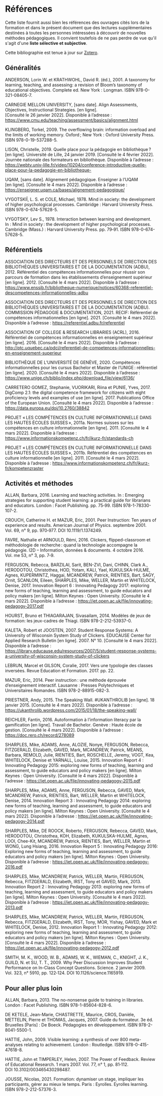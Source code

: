 # Références

Cette liste fournit aussi bien les références des ouvrages cités lors de la formation et dans le présent document que des lectures supplémentaires destinées à toutes les personnes intéressées à découvrir de nouvelles méthodes pédagogiques. Il convient toutefois de ne pas perdre de vue qu'il s'agit d'une **liste sélective et subjective**.

Cette bibliographie est tenue à jour sur [Zotero](https://www.zotero.org/groups/2212172/former_aux_comptences_informationnelles_en_milieu_acadmique/library).

## Généralités

ANDERSON, Lorin W. et KRATHWOHL, David R. (éd.), 2001. A taxonomy for learning, teaching, and assessing: a revision of Bloom’s taxonomy of educational objectives. Complete ed. New York : Longman. ISBN 978-0-321-08405-7.

CARNEGIE MELLON UNIVERSITY, [sans date]. Align Assessments, Objectives, Instructional Strategies. [en ligne]. [Consulté le 26 janvier 2022]. Disponible à l’adresse : https://www.cmu.edu/teaching/assessment/basics/alignment.html

KLINGBERG, Torkel, 2009. The overflowing brain: information overload and the limits of working memory. Oxford ; New York : Oxford University Press. ISBN 978-0-19-537288-5.

LISON, Christelle, 2019. Quelle place pour la pédagogie en bibliothèque ? [en ligne]. Université de Lille, 24 janvier 2019. [Consulté le 4 février 2022]. Journée nationale des formateurs en bibliothèque. Disponible à l’adresse : https://webtv.univ-lille.fr/video/10204/conference-introductive-quelle-place-pour-la-pedagogie-en-bibliotheque-

UQAM, [sans date]. Alignement pédagogique. Enseigner à l’UQAM [en ligne]. [Consulté le 4 mars 2022]. Disponible à l’adresse : https://enseigner.uqam.ca/bases/alignement-pedagogique/

VYGOTSKIĬ, L. S. et COLE, Michael, 1978. Mind in society: the development of higher psychological processes. Cambridge : Harvard University Press. ISBN 978-0-674-57628-5.

VYGOTSKY, Lev S., 1978. Interaction between learning and development. In : Mind in society : the development of higher psychological processes. Cambridge (Mass.) : Harvard University Press. pp. 79‑91. ISBN 978-0-674-57628-5. 

## Référentiels

ASSOCIATION DES DIRECTEURS ET DES PERSONNELS DE DIRECTION DES BIBLIOTHÈQUES UNIVERSITAIRES ET DE LA DOCUMENTATION (ADBU), 2012. Référentiel des compétences informationnelles pour réussir son parcours de formation dans les établissements d’enseignement supérieur [en ligne]. 2012. [Consulté le 4 mars 2022]. Disponible à l’adresse : https://www.enssib.fr/bibliotheque-numerique/notices/60368-referentiel-descompetences-informationnelles-adbu

ASSOCIATION DES DIRECTEURS ET DES PERSONNELS DE DIRECTION DES BIBLIOTHÈQUES UNIVERSITAIRES ET DE LA DOCUMENTATION (ADBU). COMMISSION PÉDAGOGIE & DOCUMENTATION, 2021. RECIF: Référentiel de compétences informationnelles [en ligne]. 2021. [Consulté le 4 mars 2022]. Disponible à l’adresse : https://referentiel.adbu.fr/referentiel

ASSOCIATION OF COLLEGE & RESEARCH LIBRARIES (ACRL), 2016. Référentiel de compétences informationnelles en enseignement supérieur [en ligne]. 2016. [Consulté le 4 mars 2022]. Disponible à l’adresse : http://ptc.uquebec.ca/pdci/referentiel-de-competences-informationnelles-en-enseignement-superieur

BIBLIOTHÈQUE DE L’UNIVERSITÉ DE GENÈVE, 2020. Compétences informationnelles pour les cursus Bachelor et Master de l’UNIGE : référentiel [en ligne]. 2020. [Consulté le 4 mars 2022]. Disponible à l’adresse : https://www.unige.ch/biblio/index.php/download_file/view/6136/

CARRETERO GOMEZ, Stephanie, VUORIKARI, Riina et PUNIE, Yves, 2017. DigComp 2.1: the digital competence framework for citizens with eight proficiency levels and examples of use [en ligne]. 2017. Publications Office of the European Union. [Consulté le 4 mars 2022]. Disponible à l’adresse : https://data.europa.eu/doi/10.2760/38842

PROJET « LES COMPÉTENCES EN CULTURE INFORMATIONNELLE DANS LES HAUTES ÉCOLES SUISSES », 2011a. Normes suisses sur les compétences en culture informationnelle [en ligne]. 2011. [Consulté le 4 mars 2022]. Disponible à l’adresse : https://www.informationskompetenz.ch/fr/ikurz-fr/standards-ch

PROJET « LES COMPÉTENCES EN CULTURE INFORMATIONNELLE DANS LES HAUTES ÉCOLES SUISSES », 2011b. Référentiel des compétences en culture informationnelle [en ligne]. 2011. [Consulté le 4 mars 2022]. Disponible à l’adresse : https://www.informationskompetenz.ch/fr/ikurz-fr/kompetenzraster

## Activités et méthodes

ALLAN, Barbara, 2016. Learning and teaching activities. In : Emerging strategies for supporting student learning: a practical guide for librarians and educators. London : Facet Publishing. pp. 75‑99. ISBN 978-1-78330-107-2. 

CROUCH, Catherine H. et MAZUR, Eric, 2001. Peer Instruction: Ten years of experience and results. American Journal of Physics. septembre 2001. Vol. 69, n° 9, pp. 970‑977. DOI 10.1119/1.1374249. 

FAVRE, Nathalie et ARNOULD, Rémi, 2016. Clickers, flipped-classroom et méthodologie de recherche : quand la technologie accompagne la pédagogie. I2D – Information, données & documents. 4 octobre 2016. Vol. me 53, n° 3, pp. 7‑9. 

FERGUSON, Rebecca, BARZILAI, Sarit, BEN-ZVI, Dani, CHINN, Clark A., HERODOTOU, Christothea, HOD, Yotam, KALI, Yael, KUKULSKA-HULME, Agnes, KUPERMINTZ, Haggai, MCANDREW, Patrick, RIENTIES, Bart, SAGY, Ornit, SCANLON, Eileen, SHARPLES, Mike, WELLER, Martin et WHITELOCK, Denise, 2017. Innovation Report 6 : Innovating Pedagogy 2017: exploring new forms of teaching, learning and assessment, to guide educators and policy makers [en ligne]. Milton Keynes : Open University. [Consulté le 4 mars 2022]. Disponible à l’adresse : https://iet.open.ac.uk/file/innovating-pedagogy-2017.pdf

HOURST, Bruno et THIAGARAJAN, Sivasailam, 2014. Modèles de jeux de formation: les jeux-cadres de Thiagi. ISBN 978-2-212-53937-0. 

KALETA, Robert et JOOSTEN, 2007. Student Response Systems: A University of Wisconsin System Study of Clickers. EDUCAUSE Center for Applied Research Bulletin [en ligne]. 2007. N° 10. [Consulté le 4 mars 2022]. Disponible à l’adresse : https://library.educause.edu/resources/2007/5/student-response-systems-a-university-of-wisconsin-system-study-of-clickers

LEBRUN, Marcel et GILSON, Coralie, 2017. Vers une typologie des classes inversées. Revue Education et Formation. 2017. pp. 22. 

MAZUR, Eric, 2014. Peer instruction : une méthode éprouvée d’enseignement interactif. Lausanne : Presses Polytechniques et Universitaires Romandes. ISBN 978-2-88915-082-3. 

PRIESTNER, Andy, 2015. The Speaking Wall. #UKANTHROLIB [en ligne]. 18 janvier 2015. [Consulté le 4 mars 2022]. Disponible à l’adresse : https://ukanthrolib.wordpress.com/2015/01/18/the-speaking-wall/

REICHLER, Fantin, 2016. Autoformation à l’information literacy par la gamification [en ligne]. Travail de Bachelor. Genève : Haute école de gestion. [Consulté le 4 mars 2022]. Disponible à l’adresse : https://doc.rero.ch/record/278089

SHARPLES, Mike, ADAMS, Anne, ALOZIE, Nonye, FERGUSON, Rebecca, FITZGERALD, Elizabeth, GAVED, Mark, MCANDREW, Patrick, MEANS, Barbara, REMOLD, Julie, RIENTIES, Bart, ROSCHELLE, Jeremy, VOGT, Kea, WHITELOCK, Denise et YARNALL, Louise, 2015. Innovation Report 4 : Innovating Pedagogy 2015: exploring new forms of teaching, learning and assessment, to guide educators and policy makers [en ligne]. Milton Keynes : Open University. [Consulté le 4 mars 2022]. Disponible à l’adresse : https://iet.open.ac.uk/file/innovating-pedagogy-2015.pdf

SHARPLES, Mike, ADAMS, Anne, FERGUSON, Rebecca, GAVED, Mark, MCANDREW, Patrick, RIENTIES, Bart, WELLER, Martin et WHITELOCK, Denise, 2014. Innovation Report 3 : Innovating Pedagogy 2014: exploring new forms of teaching, learning and assessment, to guide educators and policy makers [en ligne]. Milton Keynes : Open University. [Consulté le 4 mars 2022]. Disponible à l’adresse : https://iet.open.ac.uk/file/innovating-pedagogy-2014.pdf

SHARPLES, Mike, DE ROOCK, Roberto, FERGUSON, Rebecca, GAVED, Mark, HERODOTOU, Christothea, KOH, Elizabeth, KUKULSKA-HULME, Agnes, LOOI, Chee-Kit, MCANDREW, Patrick, RIENTIES, Bart, WELLER, Martin et WONG, Lung Hsiang, 2016. Innovation Report 5 : Innovating Pedagogy 2016: Exploring new forms of teaching, learning and assessment, to guide educators and policy makers [en ligne]. Milton Keynes : Open University. Disponible à l’adresse : https://iet.open.ac.uk/file/innovating-pedagogy-2016.pdf

SHARPLES, Mike, MCANDREW, Patrick, WELLER, Martin, FERGUSON, Rebecca, FITZGERALD, Elizabeth, IRST, Tony et GAVED, Mark, 2013. Innovation Report 2 : Innovating Pedagogy 2013: exploring new forms of teaching, learning and assessment, to guide educators and policy makers [en ligne]. Milton Keynes : Open University. [Consulté le 4 mars 2022]. Disponible à l’adresse : https://iet.open.ac.uk/file/innovating-pedagogy-2013.pdf

SHARPLES, Mike, MCANDREW, Patrick, WELLER, Martin, FERGUSON, Rebecca, FITZGERALD, Elizabeth, IRST, Tony, MOR, Yishay, GAVED, Mark et WHITELOCK, Denise, 2012. Innovation Report 1 : Innovating Pedagogy 2012: exploring new forms of teaching, learning and assessment, to guide educators and policy makers [en ligne]. Milton Keynes : Open University. [Consulté le 4 mars 2022]. Disponible à l’adresse : https://iet.open.ac.uk/file/innovating-pedagogy-2012.pdf

SMITH, M. K., WOOD, W. B., ADAMS, W. K., WIEMAN, C., KNIGHT, J. K., GUILD, N. et SU, T. T., 2009. Why Peer Discussion Improves Student Performance on In-Class Concept Questions. Science. 2 janvier 2009. Vol. 323, n° 5910, pp. 122‑124. DOI 10.1126/science.1165919. 

## Pour aller plus loin

ALLAN, Barbara, 2013. The no-nonsense guide to training in libraries. London : Facet Publishing. ISBN 978-1-85604-828-6. 

DE KETELE, Jean-Marie, CHASTRETTE, Maurice, CROS, Danièle, METTELIN, Pierre et THOMAS, Jacques, 2007. Guide du formateur. 3e éd. Bruxelles [Paris] : De Boeck. Pédagogies en développement. ISBN 978-2-8041-5500-1. 

HATTIE, John, 2009. Visible learning: a synthesis of over 800 meta-analyses relating to achievement. London : Routledge. ISBN 978-0-415-47618-8. 

HATTIE, John et TIMPERLEY, Helen, 2007. The Power of Feedback. Review of Educational Research. 1 mars 2007. Vol. 77, n° 1, pp. 81‑112. DOI 10.3102/003465430298487. 

JOUSSE, Nicolas, 2021. Formation: dynamiser un stage, impliquer les participants, gérer au mieux le temps. Paris : Eyrolles. Eyrolles learning. ISBN 978-2-212-57376-3. 
